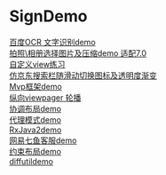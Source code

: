 # SignDemo
[百度OCR 文字识别demo](https://github.com/SilenceBurst/SignDemo/tree/master/baiduocrdemo/src)</br>
[拍照\相册选择图片及压缩demo 适配7.0](https://github.com/SilenceBurst/SignDemo/tree/master/camerademo/src)</br>
[自定义view练习](https://github.com/SilenceBurst/SignDemo/tree/master/customviewdemo/src)</br>
[仿京东搜索栏随滑动切换图标及透明度渐变](https://github.com/SilenceBurst/SignDemo/tree/master/gradienttoolbardemo/src)</br>
[Mvp框架demo](https://github.com/SilenceBurst/SignDemo/tree/master/mvpdemo)</br>
[纵向viewpager 轮播](https://github.com/SilenceBurst/SignDemo/tree/master/verticalviewpagerdemo/src)</br>
[协调布局demo](https://github.com/SilenceBurst/SignDemo/tree/master/coordinatorlayoutdemo/src)</br>
[代理模式demo](https://github.com/SilenceBurst/SignDemo/tree/master/proxydemo/src)</br>
[RxJava2demo](https://github.com/SilenceBurst/SignDemo/tree/master/rxjava2demo/src)</br>
[网易七鱼客服demo](https://github.com/SilenceBurst/SignDemo/tree/master/imdemo/src)</br>
[约束布局demo](https://github.com/SilenceBurst/SignDemo/tree/master/constraintlayoutdemo/src)</br>
[diffutildemo](https://github.com/SilenceBurst/SignDemo/tree/master/diffutildemo/src)</br>

